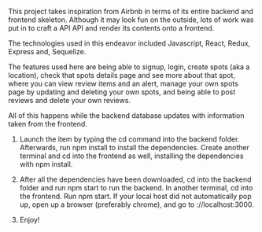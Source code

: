 This project takes inspiration from Airbnb in terms of its entire backend and frontend skeleton. Although it may look fun on the outside, lots of work was put in to craft a API API and render its contents onto a frontend.

The technologies used in this endeavor included Javascript, React, Redux, Express and, Sequelize.


The features used here are being able to signup, login, create spots (aka a location), check that spots details page and see more about that spot, where you can view review items and an alert, manage your own spots page by updating and deleting your own spots, and being able to post reviews and delete your own reviews.

All of this happens while the backend database updates with information taken from the frontend.

1. Launch the item by typing the cd command into the backend folder. Afterwards, run npm install to install the dependencies. Create another terminal and cd into the frontend as well, installing the dependencies with npm install.

2. After all the dependencies have been downloaded, cd into the backend folder and run npm start to run the backend. In another terminal, cd into the frontend. Run npm start. If your local host did not automatically pop up, open up a browser (preferably chrome), and go to ://localhost:3000.

3. Enjoy!
